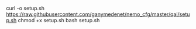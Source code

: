 
curl -o setup.sh https://raw.githubusercontent.com/ganymedenet/nemo_cfg/master/qai/setup.sh
chmod +x setup.sh
bash setup.sh